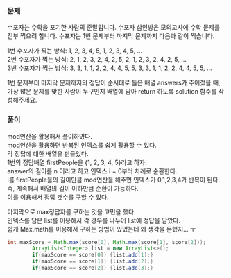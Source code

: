 ### 문제

수포자는 수학을 포기한 사람의 준말입니다. 수포자 삼인방은 모의고사에 수학 문제를 전부 찍으려 합니다. 수포자는 1번 문제부터 마지막 문제까지 다음과 같이 찍습니다.    

1번 수포자가 찍는 방식: 1, 2, 3, 4, 5, 1, 2, 3, 4, 5, ...   
2번 수포자가 찍는 방식: 2, 1, 2, 3, 2, 4, 2, 5, 2, 1, 2, 3, 2, 4, 2, 5, ...   
3번 수포자가 찍는 방식: 3, 3, 1, 1, 2, 2, 4, 4, 5, 5, 3, 3, 1, 1, 2, 2, 4, 4, 5, 5, ...   

1번 문제부터 마지막 문제까지의 정답이 순서대로 들은 배열 answers가 주어졌을 때, 가장 많은 문제를 맞힌 사람이 누구인지 배열에 담아 return 하도록 solution 함수를 작성해주세요.   


### 풀이

mod연산을 활용해서 풀이하였다.   
mod연산을 활용하면 반복된 인덱스를 쉽게 활용할 수 있다.   
각 정답에 대한 배열을 만들었다.   
1번의 정답배열 firstPeople을 {1, 2, 3, 4, 5}라고 하자.   
answer의 길이를 n 이라고 하고 인덱스 i = 0부터 차례로 순환한다.   
i를 firstPeople을의 길이만큼 mod연산을 해주면 인덱스가 0,1,2,3,4가 반복이 된다.   
즉, 계속해서 배열의 길이 이하만큼 순환이 가능하다.   
이를 이용해서 정답 갯수를 구할 수 있다.   

마지막으로 max정답자를 구하는 것을 고민을 했다.   
인덱스를 담은 list를 이용해서 각 경우를 나누어 list에 정답을 담았다.   
쉽게 Max.math를 이용해서 구하는 방법이 있었는데 왜 생각을 몬했지... ㅜ 

```java
int maxScore = Math.max(score[0], Math.max(score[1], score[2]));
        ArrayList<Integer> list = new ArrayList<>();
        if(maxScore == score[0]) {list.add(1);}
        if(maxScore == score[1]) {list.add(2);}
        if(maxScore == score[2]) {list.add(3);}
```

